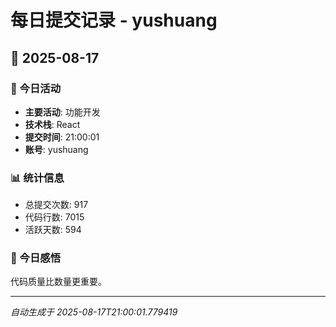 # 每日提交记录 - yushuang

## 📅 2025-08-17

### 🎯 今日活动
- **主要活动**: 功能开发
- **技术栈**: React
- **提交时间**: 21:00:01
- **账号**: yushuang

### 📊 统计信息
- 总提交次数: 917
- 代码行数: 7015
- 活跃天数: 594

### 💭 今日感悟
代码质量比数量更重要。

---
*自动生成于 2025-08-17T21:00:01.779419*
